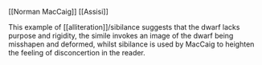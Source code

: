 [[Norman MacCaig]] [[Assisi]]

 This example of [[alliteration]]/sibilance suggests that the dwarf lacks purpose and rigidity, the simile invokes an image of the dwarf being misshapen and deformed, whilst sibilance is used by MacCaig to heighten the feeling of disconcertion in the reader.